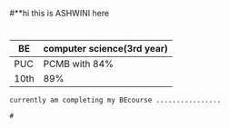 #**hi this is ASHWINI here
#
 BE| computer science(3rd year) |
| ----------- | ----------- |
| PUC | PCMB with 84%|
| 10th  | 89% |

```
currently am completing my BEcourse ................

#
